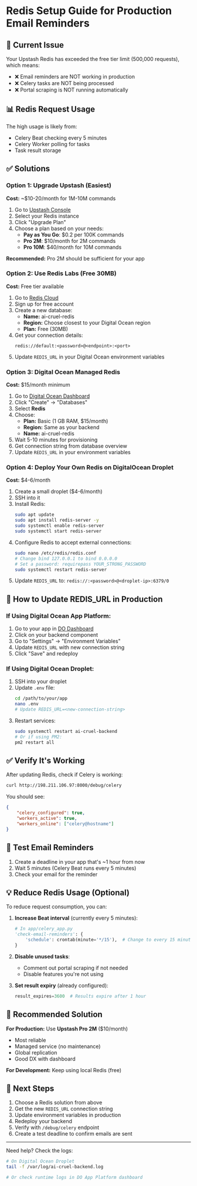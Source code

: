 # Redis Setup Guide for Production Email Reminders

## 🚨 Current Issue

Your Upstash Redis has exceeded the free tier limit (500,000 requests), which means:

-   ❌ Email reminders are NOT working in production
-   ❌ Celery tasks are NOT being processed
-   ❌ Portal scraping is NOT running automatically

## 📊 Redis Request Usage

The high usage is likely from:

-   Celery Beat checking every 5 minutes
-   Celery Worker polling for tasks
-   Task result storage

## ✅ Solutions

### Option 1: Upgrade Upstash (Easiest)

**Cost:** ~$10-20/month for 1M-10M commands

1. Go to [Upstash Console](https://console.upstash.com/)
2. Select your Redis instance
3. Click "Upgrade Plan"
4. Choose a plan based on your needs:
    - **Pay as You Go**: $0.2 per 100K commands
    - **Pro 2M**: $10/month for 2M commands
    - **Pro 10M**: $40/month for 10M commands

**Recommended:** Pro 2M should be sufficient for your app

### Option 2: Use Redis Labs (Free 30MB)

**Cost:** Free tier available

1. Go to [Redis Cloud](https://redis.com/try-free/)
2. Sign up for free account
3. Create a new database:
    - **Name:** ai-cruel-redis
    - **Region:** Choose closest to your Digital Ocean region
    - **Plan:** Free (30MB)
4. Get your connection details:
    ```
    redis://default:<password>@<endpoint>:<port>
    ```
5. Update `REDIS_URL` in your Digital Ocean environment variables

### Option 3: Digital Ocean Managed Redis

**Cost:** $15/month minimum

1. Go to [Digital Ocean Dashboard](https://cloud.digitalocean.com/)
2. Click "Create" → "Databases"
3. Select **Redis**
4. Choose:
    - **Plan:** Basic (1 GB RAM, $15/month)
    - **Region:** Same as your backend
    - **Name:** ai-cruel-redis
5. Wait 5-10 minutes for provisioning
6. Get connection string from database overview
7. Update `REDIS_URL` in your environment variables

### Option 4: Deploy Your Own Redis on DigitalOcean Droplet

**Cost:** $4-6/month

1. Create a small droplet ($4-6/month)
2. SSH into it
3. Install Redis:
    ```bash
    sudo apt update
    sudo apt install redis-server -y
    sudo systemctl enable redis-server
    sudo systemctl start redis-server
    ```
4. Configure Redis to accept external connections:
    ```bash
    sudo nano /etc/redis/redis.conf
    # Change bind 127.0.0.1 to bind 0.0.0.0
    # Set a password: requirepass YOUR_STRONG_PASSWORD
    sudo systemctl restart redis-server
    ```
5. Update `REDIS_URL` to: `redis://:<password>@<droplet-ip>:6379/0`

## 🔧 How to Update REDIS_URL in Production

### If Using Digital Ocean App Platform:

1. Go to your app in [DO Dashboard](https://cloud.digitalocean.com/apps)
2. Click on your backend component
3. Go to "Settings" → "Environment Variables"
4. Update `REDIS_URL` with new connection string
5. Click "Save" and redeploy

### If Using Digital Ocean Droplet:

1. SSH into your droplet
2. Update `.env` file:
    ```bash
    cd /path/to/your/app
    nano .env
    # Update REDIS_URL=<new-connection-string>
    ```
3. Restart services:
    ```bash
    sudo systemctl restart ai-cruel-backend
    # Or if using PM2:
    pm2 restart all
    ```

## ✅ Verify It's Working

After updating Redis, check if Celery is working:

```bash
curl http://198.211.106.97:8000/debug/celery
```

You should see:

```json
{
    "celery_configured": true,
    "workers_active": true,
    "workers_online": ["celery@hostname"]
}
```

## 📧 Test Email Reminders

1. Create a deadline in your app that's ~1 hour from now
2. Wait 5 minutes (Celery Beat runs every 5 minutes)
3. Check your email for the reminder

## 💡 Reduce Redis Usage (Optional)

To reduce request consumption, you can:

1. **Increase Beat interval** (currently every 5 minutes):

    ```python
    # In app/celery_app.py
    'check-email-reminders': {
        'schedule': crontab(minute='*/15'),  # Change to every 15 minutes
    }
    ```

2. **Disable unused tasks**:

    - Comment out portal scraping if not needed
    - Disable features you're not using

3. **Set result expiry** (already configured):
    ```python
    result_expires=3600  # Results expire after 1 hour
    ```

## 🎯 Recommended Solution

**For Production:** Use **Upstash Pro 2M** ($10/month)

-   Most reliable
-   Managed service (no maintenance)
-   Global replication
-   Good DX with dashboard

**For Development:** Keep using local Redis (free)

## 📝 Next Steps

1. Choose a Redis solution from above
2. Get the new `REDIS_URL` connection string
3. Update environment variables in production
4. Redeploy your backend
5. Verify with `/debug/celery` endpoint
6. Create a test deadline to confirm emails are sent

---

Need help? Check the logs:

```bash
# On Digital Ocean Droplet
tail -f /var/log/ai-cruel-backend.log

# Or check runtime logs in DO App Platform dashboard
```

